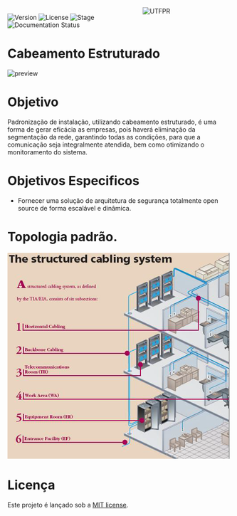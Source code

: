 <img align="right" width="200" src="https://upload.wikimedia.org/wikipedia/commons/8/85/Utfpr.gif" width=200 alt="UTFPR" />

![Version](https://img.shields.io/badge/Version-0.0.1-green.svg)
![License](https://img.shields.io/dub/l/vibe-d.svg)
![Stage](https://img.shields.io/badge/release-Stable-blue.svg)
![Documentation Status](https://readthedocs.org/projects/ctfd/badge/?version=latest)

# Cabeamento Estruturado
![preview](https://seteltecnologia.com.br/wp-content/uploads/2016/02/FUNDO-BANNER-1.jpg)

# Objetivo 
Padronização de instalação, utilizando cabeamento estruturado, é uma forma de gerar eficácia as empresas, pois haverá eliminação da segmentação da rede, garantindo todas as condições, para que a comunicação seja integralmente atendida, bem como otimizando o monitoramento do sistema.

# Objetivos Especificos 

* Fornecer uma solução de arquitetura de segurança totalmente open source de forma escalável e dinâmica.

# Topologia padrão.

![preview](/img/Structured.png)

# Licença 
Este projeto é lançado sob a [MIT license](LICENSE.txt).

